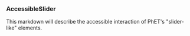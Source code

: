 ### AccessibleSlider

This markdown will describe the accessible interaction of PhET's "slider-like" elements.